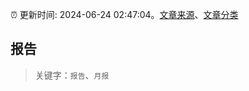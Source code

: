 :alarm_clock: 更新时间: 2024-06-24 02:47:04。[文章来源](/README.md)、[文章分类](/TAGS.md)

## 报告


> 关键字：`报告`、`月报`



